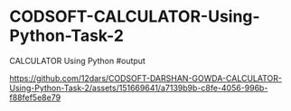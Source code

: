 # CODSOFT-CALCULATOR-Using-Python-Task-2
CALCULATOR Using Python
#output





https://github.com/12dars/CODSOFT-DARSHAN-GOWDA-CALCULATOR-Using-Python-Task-2/assets/151669641/a7139b9b-c8fe-4056-996b-f88fef5e8e79

